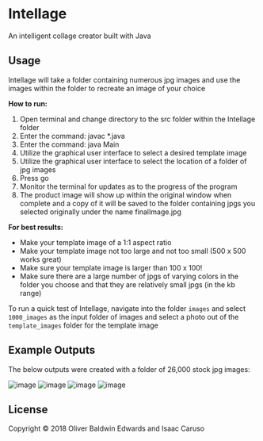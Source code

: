 # Intellage

An intelligent collage creator built with Java

## Usage

Intellage will take a folder containing numerous jpg images and use the images within the folder to recreate an image of your choice

**How to run:**
1. Open terminal and change directory to the src folder within the Intellage folder
2. Enter the command: javac *.java
3. Enter the command: java Main
4. Utilize the graphical user interface to select a desired template image 
5. Utilize the graphical user interface to select the location of a folder of jpg images
6. Press go
7. Monitor the terminal for updates as to the progress of the program
8. The product image will show up within the original window when complete and a copy of it will be saved to the folder containing jpgs you selected originally under the name finalImage.jpg

**For best results:**
- Make your template image of a 1:1 aspect ratio
- Make your template image not too large and not too small (500 x 500 works great)
- Make sure your template image is larger than 100 x 100!
- Make sure there are a large number of jpgs of varying colors in the folder you choose and that they are relatively small jpgs (in the kb range)

To run a quick test of Intellage, navigate into the folder `images` and select `1000_images` as the input folder of images and select a photo out of the `template_images` folder for the template image 


## Example Outputs 

The below outputs were created with a folder of 26,000 stock jpg images:

![image](example_creations/afghangirl_lowres.jpg)
![image](example_creations/isaac_lowres.jpg)
![image](example_creations/sarah_lowres.jpg)
![image](example_creations/sam_lowres.jpg)

## License

Copyright © 2018 Oliver Baldwin Edwards and Isaac Caruso


